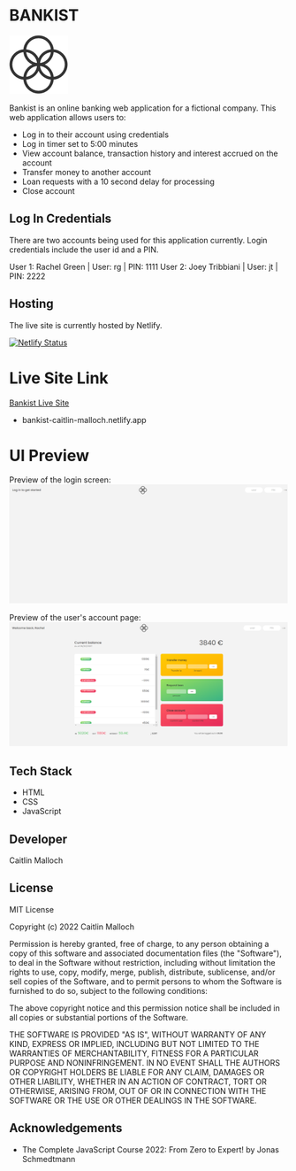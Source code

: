 # BANKIST

![Bankist](./logo.png)

Bankist is an online banking web application for a fictional company. This web application allows users to:

- Log in to their account using credentials
- Log in timer set to 5:00 minutes
- View account balance, transaction history and interest accrued on the account
- Transfer money to another account
- Loan requests with a 10 second delay for processing
- Close account

## Log In Credentials

There are two accounts being used for this application currently. Login credentials include the user id and a PIN.

User 1: Rachel Green | User: rg | PIN: 1111
User 2: Joey Tribbiani | User: jt | PIN: 2222

## Hosting

The live site is currently hosted by Netlify.

[![Netlify Status](https://api.netlify.com/api/v1/badges/09c82033-3dd6-4e74-9572-9709cea50596/deploy-status)](https://app.netlify.com/sites/bankist-caitlin-malloch/deploys)

# Live Site Link

[Bankist Live Site](https://bankist-caitlin-malloch.netlify.app)

- bankist-caitlin-malloch.netlify.app

# UI Preview

Preview of the login screen:
![Login Screen](./live-site-test-1.png)

Preview of the user's account page:
![Account](./live-site-test-2.png)

## Tech Stack

- HTML
- CSS
- JavaScript

## Developer

Caitlin Malloch

## License

MIT License

Copyright (c) 2022 Caitlin Malloch

Permission is hereby granted, free of charge, to any person obtaining a copy
of this software and associated documentation files (the "Software"), to deal
in the Software without restriction, including without limitation the rights
to use, copy, modify, merge, publish, distribute, sublicense, and/or sell
copies of the Software, and to permit persons to whom the Software is
furnished to do so, subject to the following conditions:

The above copyright notice and this permission notice shall be included in all
copies or substantial portions of the Software.

THE SOFTWARE IS PROVIDED "AS IS", WITHOUT WARRANTY OF ANY KIND, EXPRESS OR
IMPLIED, INCLUDING BUT NOT LIMITED TO THE WARRANTIES OF MERCHANTABILITY,
FITNESS FOR A PARTICULAR PURPOSE AND NONINFRINGEMENT. IN NO EVENT SHALL THE
AUTHORS OR COPYRIGHT HOLDERS BE LIABLE FOR ANY CLAIM, DAMAGES OR OTHER
LIABILITY, WHETHER IN AN ACTION OF CONTRACT, TORT OR OTHERWISE, ARISING FROM,
OUT OF OR IN CONNECTION WITH THE SOFTWARE OR THE USE OR OTHER DEALINGS IN THE
SOFTWARE.

## Acknowledgements

- The Complete JavaScript Course 2022: From Zero to Expert! by Jonas Schmedtmann
